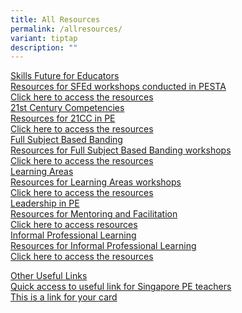 ```yaml
---
title: All Resources
permalink: /allresources/
variant: tiptap
description: ""
---
```

<p></p>
<div class="isomer-card-grid"><a rel="noopener noreferrer nofollow" href="https://staging-lite.dgqdfpwajyo5h.amplifyapp.com/sfed-workshop-resources/" class="isomer-card"><div class="isomer-card-body"><div class="isomer-card-title">Skills Future for Educators</div><div class="isomer-card-description">Resources for SFEd workshops conducted in PESTA</div><div class="isomer-card-link">Click here to access the resources</div></div></a>
<a rel="noopener noreferrer nofollow" href="https://staging-lite.dgqdfpwajyo5h.amplifyapp.com/21st-century-competencies/" class="isomer-card">
<div class="isomer-card-body">
<div class="isomer-card-title">21st Century Competencies</div>
<div class="isomer-card-description">Resources for 21CC in PE</div>
<div class="isomer-card-link">Click here to access the resources</div>
</div>
</a>
</div>
<div class="isomer-card-grid"><a rel="noopener noreferrer nofollow" href="https://academyofsingaporeteachers.moe.edu.sg/full-subject-based-banding/" class="isomer-card"><div class="isomer-card-body"><div class="isomer-card-title">Full Subject Based Banding</div><div class="isomer-card-description">Resources for Full Subject Based Banding workshops</div><div class="isomer-card-link">Click here to access the resources</div></div></a>
<a rel="noopener noreferrer nofollow" href="https://www.isomer.gov.sg" class="isomer-card">
<div class="isomer-card-body">
<div class="isomer-card-title">Learning Areas</div>
<div class="isomer-card-description">Resources for Learning Areas workshops</div>
<div class="isomer-card-link">Click here to access the resources</div>
</div>
</a>
</div>
<div class="isomer-card-grid"><a rel="noopener noreferrer nofollow" href="https://www.isomer.gov.sg" class="isomer-card"><div class="isomer-card-body"><div class="isomer-card-title">Leadership in PE</div><div class="isomer-card-description">Resources for Mentoring and Facilitation</div><div class="isomer-card-link">Click here to access resources</div></div></a>
<a rel="noopener noreferrer nofollow" href="https://www.isomer.gov.sg" class="isomer-card">
<div class="isomer-card-body">
<div class="isomer-card-title">Informal Professional Learning</div>
<div class="isomer-card-description">Resources for Informal Professional Learning</div>
<div class="isomer-card-link">Click here to access the resources</div>
</div>
</a>
</div>
<p></p>
<div class="isomer-card-grid"><a rel="noopener noreferrer nofollow" href="https://www.isomer.gov.sg" class="isomer-card"><div class="isomer-card-body"><div class="isomer-card-title">Other Useful Links</div><div class="isomer-card-description">Quick access to useful link for Singapore PE teachers</div><div class="isomer-card-link">This is a link for your card</div></div></a>
</div>
<p></p>